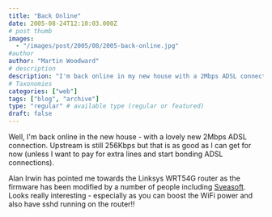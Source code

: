 ```yaml
---
title: "Back Online"
date: 2005-08-24T12:10:03.000Z
# post thumb
images:
  - "/images/post/2005/08/2005-back-online.jpg"
#author
author: "Martin Woodward"
# description
description: "I'm back online in my new house with a 2Mbps ADSL connection and exploring the capabilities of the Linksys WRT54G router."
# Taxonomies
categories: ["web"]
tags: ["blog", "archive"]
type: "regular" # available type (regular or featured)
draft: false
---
```

Well, I'm back online in the new house - with a lovely new 2Mbps ADSL connection.  Upstream is still 256Kbps but that is as good as I can get for now (unless I want to pay for extra lines and start bonding ADSL connections).

Alan Irwin has pointed me towards the Linksys WRT54G router as the firmware has been modified by a number of people including [Sveasoft](http://www.sveasoft.com/).  Looks really interesting - especially as you can boost the WiFi power and also have sshd running on the router!!